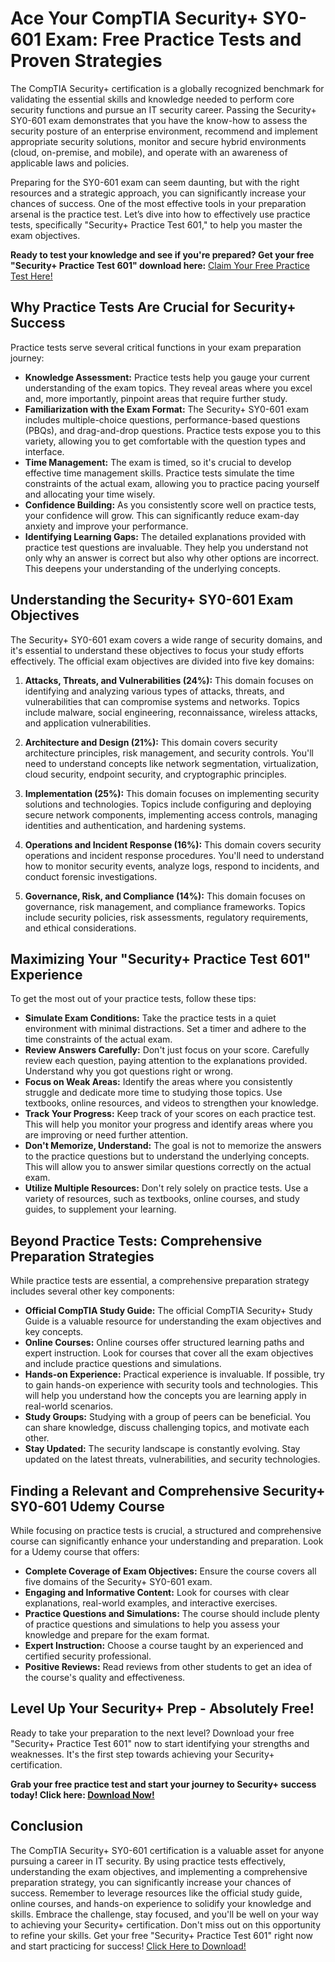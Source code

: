# Ace Your CompTIA Security+ SY0-601 Exam: Free Practice Tests and Proven Strategies

The CompTIA Security+ certification is a globally recognized benchmark for validating the essential skills and knowledge needed to perform core security functions and pursue an IT security career. Passing the Security+ SY0-601 exam demonstrates that you have the know-how to assess the security posture of an enterprise environment, recommend and implement appropriate security solutions, monitor and secure hybrid environments (cloud, on-premise, and mobile), and operate with an awareness of applicable laws and policies.

Preparing for the SY0-601 exam can seem daunting, but with the right resources and a strategic approach, you can significantly increase your chances of success. One of the most effective tools in your preparation arsenal is the practice test. Let’s dive into how to effectively use practice tests, specifically "Security+ Practice Test 601," to help you master the exam objectives.

**Ready to test your knowledge and see if you're prepared? Get your free "Security+ Practice Test 601" download here:** [Claim Your Free Practice Test Here!](https://udemywork.com/security-practice-test-601)

## Why Practice Tests Are Crucial for Security+ Success

Practice tests serve several critical functions in your exam preparation journey:

*   **Knowledge Assessment:** Practice tests help you gauge your current understanding of the exam topics. They reveal areas where you excel and, more importantly, pinpoint areas that require further study.
*   **Familiarization with the Exam Format:** The Security+ SY0-601 exam includes multiple-choice questions, performance-based questions (PBQs), and drag-and-drop questions. Practice tests expose you to this variety, allowing you to get comfortable with the question types and interface.
*   **Time Management:** The exam is timed, so it's crucial to develop effective time management skills. Practice tests simulate the time constraints of the actual exam, allowing you to practice pacing yourself and allocating your time wisely.
*   **Confidence Building:** As you consistently score well on practice tests, your confidence will grow. This can significantly reduce exam-day anxiety and improve your performance.
*   **Identifying Learning Gaps:** The detailed explanations provided with practice test questions are invaluable. They help you understand not only why an answer is correct but also why other options are incorrect. This deepens your understanding of the underlying concepts.

## Understanding the Security+ SY0-601 Exam Objectives

The Security+ SY0-601 exam covers a wide range of security domains, and it's essential to understand these objectives to focus your study efforts effectively. The official exam objectives are divided into five key domains:

1.  **Attacks, Threats, and Vulnerabilities (24%):** This domain focuses on identifying and analyzing various types of attacks, threats, and vulnerabilities that can compromise systems and networks. Topics include malware, social engineering, reconnaissance, wireless attacks, and application vulnerabilities.

2.  **Architecture and Design (21%):** This domain covers security architecture principles, risk management, and security controls. You'll need to understand concepts like network segmentation, virtualization, cloud security, endpoint security, and cryptographic principles.

3.  **Implementation (25%):** This domain focuses on implementing security solutions and technologies. Topics include configuring and deploying secure network components, implementing access controls, managing identities and authentication, and hardening systems.

4.  **Operations and Incident Response (16%):** This domain covers security operations and incident response procedures. You'll need to understand how to monitor security events, analyze logs, respond to incidents, and conduct forensic investigations.

5.  **Governance, Risk, and Compliance (14%):** This domain focuses on governance, risk management, and compliance frameworks. Topics include security policies, risk assessments, regulatory requirements, and ethical considerations.

## Maximizing Your "Security+ Practice Test 601" Experience

To get the most out of your practice tests, follow these tips:

*   **Simulate Exam Conditions:** Take the practice tests in a quiet environment with minimal distractions. Set a timer and adhere to the time constraints of the actual exam.
*   **Review Answers Carefully:** Don't just focus on your score. Carefully review each question, paying attention to the explanations provided. Understand why you got questions right or wrong.
*   **Focus on Weak Areas:** Identify the areas where you consistently struggle and dedicate more time to studying those topics. Use textbooks, online resources, and videos to strengthen your knowledge.
*   **Track Your Progress:** Keep track of your scores on each practice test. This will help you monitor your progress and identify areas where you are improving or need further attention.
*   **Don't Memorize, Understand:** The goal is not to memorize the answers to the practice questions but to understand the underlying concepts. This will allow you to answer similar questions correctly on the actual exam.
*   **Utilize Multiple Resources:** Don't rely solely on practice tests. Use a variety of resources, such as textbooks, online courses, and study guides, to supplement your learning.

## Beyond Practice Tests: Comprehensive Preparation Strategies

While practice tests are essential, a comprehensive preparation strategy includes several other key components:

*   **Official CompTIA Study Guide:** The official CompTIA Security+ Study Guide is a valuable resource for understanding the exam objectives and key concepts.
*   **Online Courses:** Online courses offer structured learning paths and expert instruction. Look for courses that cover all the exam objectives and include practice questions and simulations.
*   **Hands-on Experience:** Practical experience is invaluable. If possible, try to gain hands-on experience with security tools and technologies. This will help you understand how the concepts you are learning apply in real-world scenarios.
*   **Study Groups:** Studying with a group of peers can be beneficial. You can share knowledge, discuss challenging topics, and motivate each other.
*   **Stay Updated:** The security landscape is constantly evolving. Stay updated on the latest threats, vulnerabilities, and security technologies.

## Finding a Relevant and Comprehensive Security+ SY0-601 Udemy Course

While focusing on practice tests is crucial, a structured and comprehensive course can significantly enhance your understanding and preparation. Look for a Udemy course that offers:

*   **Complete Coverage of Exam Objectives:** Ensure the course covers all five domains of the Security+ SY0-601 exam.
*   **Engaging and Informative Content:** Look for courses with clear explanations, real-world examples, and interactive exercises.
*   **Practice Questions and Simulations:** The course should include plenty of practice questions and simulations to help you assess your knowledge and prepare for the exam format.
*   **Expert Instruction:** Choose a course taught by an experienced and certified security professional.
*   **Positive Reviews:** Read reviews from other students to get an idea of the course's quality and effectiveness.

## Level Up Your Security+ Prep - Absolutely Free!

Ready to take your preparation to the next level?  Download your free "Security+ Practice Test 601" now to start identifying your strengths and weaknesses. It's the first step towards achieving your Security+ certification.

**Grab your free practice test and start your journey to Security+ success today! Click here: [Download Now!](https://udemywork.com/security-practice-test-601)**

## Conclusion

The CompTIA Security+ SY0-601 certification is a valuable asset for anyone pursuing a career in IT security. By using practice tests effectively, understanding the exam objectives, and implementing a comprehensive preparation strategy, you can significantly increase your chances of success. Remember to leverage resources like the official study guide, online courses, and hands-on experience to solidify your knowledge and skills. Embrace the challenge, stay focused, and you'll be well on your way to achieving your Security+ certification.
Don't miss out on this opportunity to refine your skills. Get your free "Security+ Practice Test 601" right now and start practicing for success! [Click Here to Download!](https://udemywork.com/security-practice-test-601)
